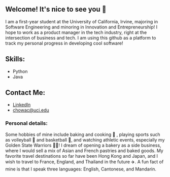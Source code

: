 ## Welcome! It's nice to see you 👋

I am a first-year student at the University of California, Irvine, majoring in Software Engineering and minoring in Innovation and Entrepreneurship! I hope to work as a product manager in the tech industry, right at the intersection of business and tech. I am using this github as a platform to track my personal progress in developing cool software!

## Skills: 
- Python
- Java

## Contact Me: 
- [LinkedIn](https://www.linkedin.com/in/alvinachow)
- [chowac@uci.edu](mailto:chowac@uci.edu)


### Personal details: 

Some hobbies of mine include baking and cooking 🍜 , playing sports such as volleyball 🏐 and basketball 🏀, and watching athletic events, especially my Golden State Warriors 💙💛! I dream of opening a bakery as a side business, where I would sell a mix of Asian and French pastries and baked goods. My favorite travel destinations so far have been Hong Kong and Japan, and I wish to travel to France, England, and Thailand in the future ✈️. A fun fact of mine is that I speak three languages: English, Cantonese, and Mandarin.


<!--
**alvinacchow/alvinacchow** is a ✨ _special_ ✨ repository because its `README.md` (this file) appears on your GitHub profile.

Here are some ideas to get you started:

- 🔭 I’m currently working on ...
- 🌱 I’m currently learning ...
- 👯 I’m looking to collaborate on ...
- 🤔 I’m looking for help with ...
- 💬 Ask me about ...
- 📫 How to reach me: ...
- 😄 Pronouns: ...
- ⚡ Fun fact: ...
:i
:q
:q
-->
